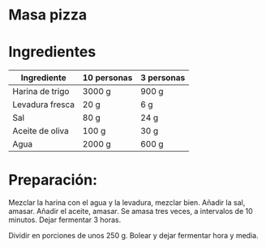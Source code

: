 # Masa pizza

# Ingredientes

| Ingrediente | 10 personas | 3 personas |
|---|---|---|
| Harina de trigo | 3000 g | 900 g |
| Levadura fresca | 20 g | 6 g |
| Sal | 80 g | 24 g |
| Aceite de oliva | 100 g | 30 g |
| Agua | 2000 g | 600 g |

# Preparación:

Mezclar la harina con el agua y la levadura, mezclar bien. Añadir la sal, amasar. Añadir el aceite, amasar. Se amasa tres veces, a intervalos de 10 minutos. Dejar fermentar 3 horas.

Dividir en porciones de unos 250 g. Bolear y dejar fermentar hora y media.
